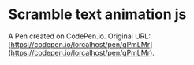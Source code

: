 # Scramble text animation js

A Pen created on CodePen.io. Original URL: [https://codepen.io/lorcalhost/pen/qPmLMr](https://codepen.io/lorcalhost/pen/qPmLMr).


